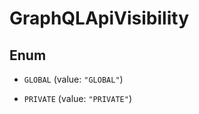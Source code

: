 

# GraphQLApiVisibility

## Enum


* `GLOBAL` (value: `"GLOBAL"`)

* `PRIVATE` (value: `"PRIVATE"`)



